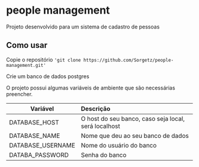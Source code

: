 # people management

Projeto desenvolvido para um sistema de cadastro de pessoas

## Como usar

Copie o repositório
`'git clone https://github.com/Sorgetz/people-management.git'`  

Crie um banco de dados postgres

O projeto possui algumas variáveis de ambiente que são necessárias preencher.


|Variável             |Descrição                                               |
|---------------------|:-------------------------------------------------------|
|DATABASE_HOST        | O host do seu banco, caso seja local, será localhost   |
|DATABASE_NAME        | Nome que deu ao seu banco de dados                     |
|DATABASE_USERNAME    | Nome do usuário do banco                               |
|DATABA_PASSWORD      | Senha do banco                                         |



